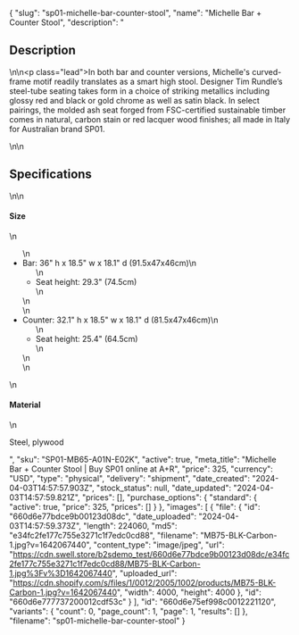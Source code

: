 {
  "slug": "sp01-michelle-bar-counter-stool",
  "name": "Michelle Bar + Counter Stool",
  "description": "<h2>Description</h2>\n<!-- split -->\n<p class=\"lead\">In both bar and counter versions, Michelle's curved-frame motif readily translates as a smart high stool. Designer Tim Rundle’s steel-tube seating takes form in a choice of striking metallics including glossy red and black or gold chrome as well as satin black. In select pairings, the molded ash seat forged from FSC-certified sustainable timber comes in natural, carbon stain or red lacquer wood finishes; all made in Italy for Australian brand SP01.</p>\n<!-- split -->\n<h2>Specifications</h2>\n<!-- split -->\n<h4>Size</h4>\n<ul>\n<li>Bar: 36\" h x 18.5\" w x 18.1\" d (91.5x47x46cm)\n<ul>\n<li>Seat height: 29.3\" (74.5cm)</li>\n</ul>\n</li>\n<li>Counter: 32.1\" h x 18.5\" w x 18.1\" d (81.5x47x46cm)\n<ul>\n<li>Seat height: 25.4\" (64.5cm)</li>\n</ul>\n</li>\n</ul>\n<h4>Material</h4>\n<p>Steel, plywood</p>",
  "sku": "SP01-MB65-A01N-E02K",
  "active": true,
  "meta_title": "Michelle Bar + Counter Stool | Buy SP01 online at A+R",
  "price": 325,
  "currency": "USD",
  "type": "physical",
  "delivery": "shipment",
  "date_created": "2024-04-03T14:57:57.903Z",
  "stock_status": null,
  "date_updated": "2024-04-03T14:57:59.821Z",
  "prices": [],
  "purchase_options": {
    "standard": {
      "active": true,
      "price": 325,
      "prices": []
    }
  },
  "images": [
    {
      "file": {
        "id": "660d6e77bdce9b00123d08dc",
        "date_uploaded": "2024-04-03T14:57:59.373Z",
        "length": 224060,
        "md5": "e34fc2fe177c755e3271c1f7edc0cd88",
        "filename": "MB75-BLK-Carbon-1.jpg?v=1642067440",
        "content_type": "image/jpeg",
        "url": "https://cdn.swell.store/b2sdemo_test/660d6e77bdce9b00123d08dc/e34fc2fe177c755e3271c1f7edc0cd88/MB75-BLK-Carbon-1.jpg%3Fv%3D1642067440",
        "uploaded_url": "https://cdn.shopify.com/s/files/1/0012/2005/1002/products/MB75-BLK-Carbon-1.jpg?v=1642067440",
        "width": 4000,
        "height": 4000
      },
      "id": "660d6e777737200012cdf53c"
    }
  ],
  "id": "660d6e75ef998c0012221120",
  "variants": {
    "count": 0,
    "page_count": 1,
    "page": 1,
    "results": []
  },
  "filename": "sp01-michelle-bar-counter-stool"
}